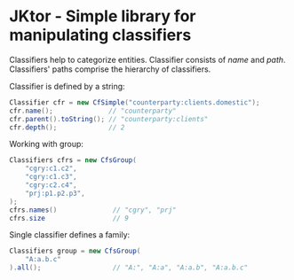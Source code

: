 # JKtor - Simple library for manipulating classifiers

Classifiers help to categorize entities. Classifier consists of _name_ and _path_.
Classifiers' paths comprise the hierarchy of classifiers. 

Classifier is defined by a string:
```java
Classifier cfr = new CfSimple("counterparty:clients.domestic");
cfr.name();              // "counterparty"
cfr.parent().toString(); // "counterparty:clients"
cfr.depth();             // 2
```

Working with group:
```java
Classifiers cfrs = new CfsGroup(
    "cgry:c1.c2",
    "cgry:c1.c3",
    "cgry:c2.c4",
    "prj:p1.p2.p3",
);
cfrs.names()              // "cgry", "prj"
cfrs.size                 // 9
```

Single classifier defines a family:
```java
Classifiers group = new CfsGroup(
    "A:a.b.c"
).all();                  // "A:", "A:a", "A:a.b", "A:a.b.c"
```
